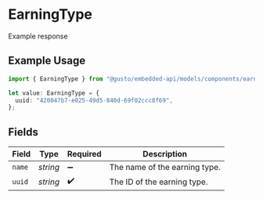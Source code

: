 # EarningType

Example response

## Example Usage

```typescript
import { EarningType } from "@gusto/embedded-api/models/components/earningtype.js";

let value: EarningType = {
  uuid: "420047b7-e025-49d5-840d-69f02ccc8f69",
};
```

## Fields

| Field                         | Type                          | Required                      | Description                   |
| ----------------------------- | ----------------------------- | ----------------------------- | ----------------------------- |
| `name`                        | *string*                      | :heavy_minus_sign:            | The name of the earning type. |
| `uuid`                        | *string*                      | :heavy_check_mark:            | The ID of the earning type.   |